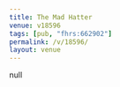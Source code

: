 ```yaml
---
title: The Mad Hatter
venue: v18596
tags: [pub, "fhrs:662902"]
permalink: /v/18596/
layout: venue
---
```

null